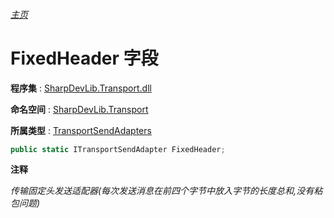 ###### [主页](./Index.md "主页")

# FixedHeader 字段

**程序集** : [SharpDevLib.Transport.dll](./SharpDevLib.Transport.assembly.md "SharpDevLib.Transport.dll")

**命名空间** : [SharpDevLib.Transport](./SharpDevLib.Transport.namespace.md "SharpDevLib.Transport")

**所属类型** : [TransportSendAdapters](./SharpDevLib.Transport.TransportSendAdapters.md "TransportSendAdapters")
``` csharp
public static ITransportSendAdapter FixedHeader;
```

**注释**

*传输固定头发送适配器(每次发送消息在前四个字节中放入字节的长度总和,没有粘包问题)*



